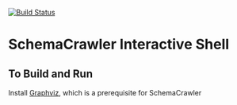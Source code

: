 [![Build Status](https://travis-ci.org/schemacrawler/SchemaCrawler-Shell.svg?branch=master)](https://travis-ci.org/schemacrawler/SchemaCrawler-Shell)

# SchemaCrawler Interactive Shell

## To Build and Run

Install [Graphviz](http://www.graphviz.org), which is a prerequisite for SchemaCrawler

